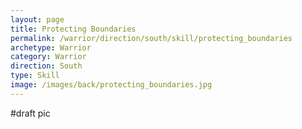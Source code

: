 ```yaml
---
layout: page
title: Protecting Boundaries
permalink: /warrior/direction/south/skill/protecting_boundaries
archetype: Warrior
category: Warrior
direction: South
type: Skill
image: /images/back/protecting_boundaries.jpg
---
```

#draft pic
